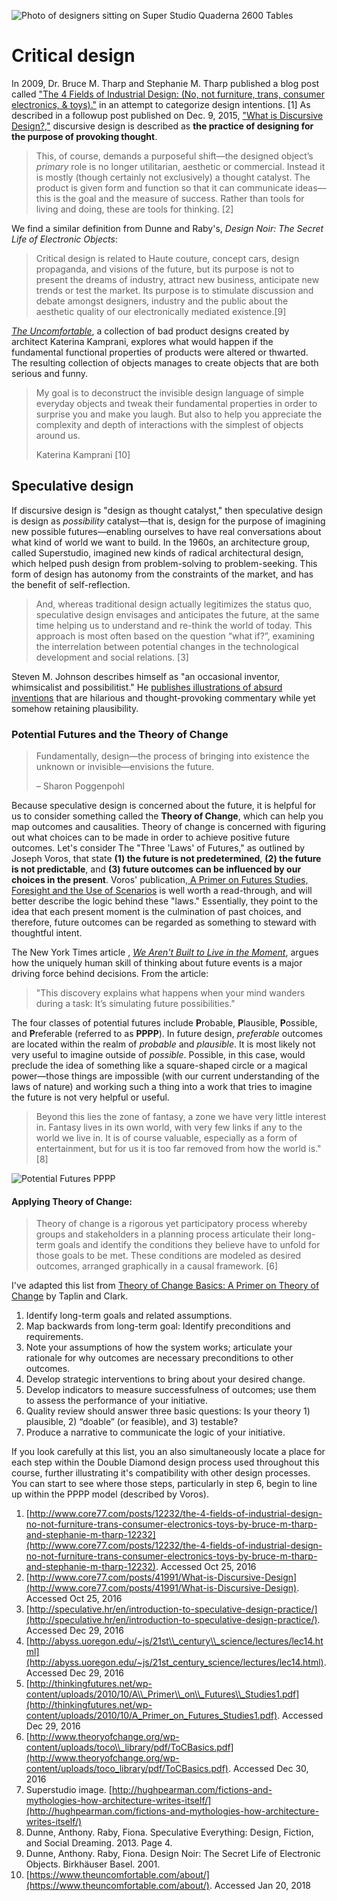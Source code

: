 ![Photo of designers sitting on Super Studio Quaderna 2600 Tables](/assets/superstudio_quaderna_sitin.jpg)

# Critical design

In 2009, Dr. Bruce M. Tharp and Stephanie M. Tharp published a blog post called ["The 4 Fields of Industrial Design: \(No, not furniture, trans, consumer electronics, & toys\)."](http://www.core77.com/posts/12232/the-4-fields-of-industrial-design-no-not-furniture-trans-consumer-electronics-toys-by-bruce-m-tharp-and-stephanie-m-tharp-12232) in an attempt to categorize design intentions. \[1\] As described in a followup post published on Dec. 9, 2015, ["What is Discursive Design?,"](http://www.core77.com/posts/41991/What-is-Discursive-Design) discursive design is described as **the practice of designing for the purpose of provoking thought**.

> This, of course, demands a purposeful shift—the designed object’s _primary_ role is no longer utilitarian, aesthetic or commercial. Instead it is mostly \(though certainly not exclusively\) a thought catalyst. The product is given form and function so that it can communicate ideas—this is the goal and the measure of success. Rather than tools for living and doing, these are tools for thinking. \[2\]

We find a similar definition from Dunne and Raby's, _Design Noir: The Secret Life of Electronic Objects_:

> Critical design is related to Haute couture, concept cars, design propaganda, and visions of the future, but its purpose is not to present the dreams of industry, attract new business, anticipate new trends or test the market. Its purpose is to stimulate discussion and debate amongst designers, industry and the public about the aesthetic quality of our electronically mediated existence.\[9\]

[_The Uncomfortable_](https://www.theuncomfortable.com/), a collection of bad product designs created by architect Katerina Kamprani, explores what would happen if the fundamental functional properties of products were altered or thwarted. The resulting collection of objects manages to create objects that are both serious and funny.

>My goal is to deconstruct the invisible design language of simple everyday objects and tweak their fundamental properties in order to surprise you and make you laugh. But also to help you appreciate the complexity and depth of interactions with the simplest of objects around us.
>
>Katerina Kamprani [10]

## Speculative design

If discursive design is "design as thought catalyst," then speculative design is design as _possibility_ catalyst—that is, design for the purpose of imagining new possible futures—enabling ourselves to have real conversations about what kind of world we want to build. In the 1960s, an architecture group, called Superstudio, imagined new kinds of radical architectural design, which helped push design from problem-solving to problem-seeking. This form of design has autonomy from the constraints of the market, and has the benefit of self-reflection.

> And, whereas traditional design actually legitimizes the status quo, speculative design envisages and anticipates the future, at the same time helping us to understand and re-think the world of today. This approach is most often based on the question “what if?”, examining the interrelation between potential changes in the technological development and social relations. \[3\]

Steven M. Johnson describes himself as "an occasional inventor, whimsicalist and possibilitist." He [publishes illustrations of absurd inventions](http://www.patentdepending.com/Patent_Depending/Steven_M._Johnson.html) that are hilarious and thought-provoking commentary while yet somehow retaining plausibility.

### Potential Futures and the Theory of Change

> Fundamentally, design—the process of bringing into existence the unknown or invisible—envisions the future.
>
>– Sharon Poggenpohl

Because speculative design is concerned about the future, it is helpful for us to consider something called the **Theory of Change**, which can help you map outcomes and causalities. Theory of change is concerned with figuring out what choices can to be made in order to achieve positive future outcomes. Let's consider The "Three 'Laws' of Futures," as outlined by Joseph Voros, that state **\(1\) the future is not  predetermined**, **\(2\) the future is not predictable**, and **\(3\) future outcomes can be influenced by our choices in the present**. Voros' publication,[ A Primer on Futures Studies, Foresight and the Use of Scenarios](https://thevoroscope.com/publications/foresight-primer/) is well worth a read-through, and will better describe the logic behind these "laws." Essentially, they point to the idea that each present moment is the culmination of past choices, and therefore, future outcomes can be regarded as something to steward with thoughtful intent.

The New York Times article , _[We Aren't Built to Live in the Moment](https://www.nytimes.com/2017/05/19/opinion/sunday/why-the-future-is-always-on-your-mind.html)_, argues how the uniquely human skill of thinking about future events is a major driving force behind decisions. From the article:

> "This discovery explains what happens when your mind wanders during a task: It’s simulating future possibilities."

The four classes of potential futures include **P**robable, **P**lausible, **P**ossible, and **P**referable \(referred to as **PPPP**\). In future design, _preferable_ outcomes are located within the realm of _probable_ and _plausible_. It is most likely not very useful to imagine outside of _possible_. Possible, in this case, would preclude the idea of something like a square-shaped circle or a magical power—those things are impossible \(with our current understanding of the laws of nature\) and working such a thing into a work that tries to imagine the future is not very helpful or useful.

> Beyond this lies the zone of fantasy, a zone we have very little interest in. Fantasy lives in its own world, with very few links if any to the world we live in. It is of course valuable, especially as a form of entertainment, but for us it is too far removed from how the world is." \[8\]

![Potential Futures PPPP](/assets/pppp-cones-1200w@2x.png)

#### Applying Theory of Change:

> Theory of change is a rigorous yet participatory process whereby groups and stakeholders in a planning process articulate their long-term goals and identify the conditions they believe have to unfold for those goals to be met. These conditions are modeled as desired outcomes, arranged graphically in a causal framework. \[6\]

I've adapted this list from [Theory of Change Basics: A Primer on Theory of Change](http://www.theoryofchange.org/wp-content/uploads/toco_library/pdf/ToCBasics.pdf) by Taplin and Clark.

1. Identify long-term goals and related assumptions.
2. Map backwards from long-term goal: Identify preconditions and requirements.
3. Note your assumptions of how the system works; articulate your rationale for why outcomes are necessary preconditions to other outcomes.
4. Develop strategic interventions to bring about your desired change.
5. Develop indicators to measure successfulness of outcomes; use them to assess the performance of your initiative.
6. Quality review should answer three basic questions: Is your theory 1\) plausible, 2\) “doable” \(or feasible\), and 3\) testable?
7. Produce a narrative to communicate the logic of your initiative.

If you look carefully at this list, you an also simultaneously locate a place for each step within the Double Diamond design process used throughout this course, further illustrating it's compatibility with other design processes. You can start to see where those steps, particularly in step 6, begin to line up within the PPPP model \(described by Voros\).

1. [http://www.core77.com/posts/12232/the-4-fields-of-industrial-design-no-not-furniture-trans-consumer-electronics-toys-by-bruce-m-tharp-and-stephanie-m-tharp-12232](http://www.core77.com/posts/12232/the-4-fields-of-industrial-design-no-not-furniture-trans-consumer-electronics-toys-by-bruce-m-tharp-and-stephanie-m-tharp-12232). Accessed Oct 25, 2016
2. [http://www.core77.com/posts/41991/What-is-Discursive-Design](http://www.core77.com/posts/41991/What-is-Discursive-Design). Accessed Oct 25, 2016
3. [http://speculative.hr/en/introduction-to-speculative-design-practice/](http://speculative.hr/en/introduction-to-speculative-design-practice/). Accessed Dec 29, 2016
4. [http://abyss.uoregon.edu/~js/21st\\_century\\_science/lectures/lec14.html](http://abyss.uoregon.edu/~js/21st_century_science/lectures/lec14.html). Accessed Dec 29, 2016
5. [http://thinkingfutures.net/wp-content/uploads/2010/10/A\\_Primer\\_on\\_Futures\\_Studies1.pdf](http://thinkingfutures.net/wp-content/uploads/2010/10/A_Primer_on_Futures_Studies1.pdf). Accessed Dec 29, 2016
6. [http://www.theoryofchange.org/wp-content/uploads/toco\\_library/pdf/ToCBasics.pdf](http://www.theoryofchange.org/wp-content/uploads/toco_library/pdf/ToCBasics.pdf). Accessed Dec 30, 2016
7. Superstudio image. [http://hughpearman.com/fictions-and-mythologies-how-architecture-writes-itself/](http://hughpearman.com/fictions-and-mythologies-how-architecture-writes-itself/)
8. Dunne, Anthony. Raby, Fiona. Speculative Everything: Design, Fiction, and Social Dreaming. 2013. Page 4.
9. Dunne, Anthony. Raby, Fiona. Design Noir: The Secret Life of Electronic Objects. Birkhäuser Basel. 2001.
10. [https://www.theuncomfortable.com/about/](https://www.theuncomfortable.com/about/). Accessed Jan 20, 2018




